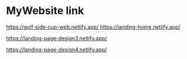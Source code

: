 # MyWebsite link
https://golf-side-cup-web.netlify.app/
https://landing-home.netlify.app/


https://landing-page-design3.netlify.app/

https://landing-page-design4.netlify.app/
